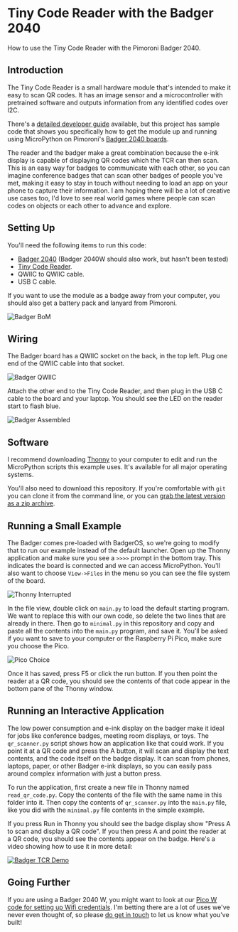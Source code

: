 # Tiny Code Reader with the Badger 2040
How to use the Tiny Code Reader with the Pimoroni Badger 2040.

## Introduction

The Tiny Code Reader is a small hardware module that's intended to make it easy
to scan QR codes. It has an image sensor and a microcontroller with pretrained
software and outputs information from any identified codes over I2C.

There's a [detailed developer guide](https://usfl.ink/tcr_dev)
available, but this project has sample code that shows you specifically how to 
get the module up and running using MicroPython on Pimoroni's [Badger 2040 boards](https://shop.pimoroni.com/products/badger-2040?variant=39752959885395).

The reader and the badger make a great combination because the e-ink display is
capable of displaying QR codes which the TCR can then scan. This is an easy way
for badges to communicate with each other, so you can imagine conference badges
that can scan other badges of people you've met, making it easy to stay in touch
without needing to load an app on your phone to capture their information. I am
hoping there will be a lot of creative use cases too, I'd love to see real
world games where people can scan codes on objects or each other to advance and
explore.

## Setting Up

You'll need the following items to run this code:

 - [Badger 2040](https://shop.pimoroni.com/products/badger-2040?variant=39752959885395) (Badger 2040W should also work, but hasn't been tested)
 - [Tiny Code Reader](https://usfl.ink/ps).
 - QWIIC to QWIIC cable.
 - USB C cable.

If you want to use the module as a badge away from your computer, you should also get a battery pack and lanyard from Pimoroni.

![Badger BoM](badger_bom.jpg)

## Wiring

The Badger board has a QWIIC socket on the back, in the top left. Plug one end
of the QWIIC cable into that socket.

![Badger QWIIC](badger_qwiic.jpg)

Attach the other end to the Tiny Code Reader, and then plug in the USB C cable
to the board and your laptop. You should see the LED on the reader start to
flash blue.

![Badger Assembled](badger_assembled.jpg)

## Software

I recommend downloading [Thonny](https://thonny.org/) to your computer to edit
and run the MicroPython scripts this example uses. It's available for all major
operating systems.

You'll also need to download this repository. If you're comfortable with `git`
you can clone it from the command line, or you can [grab the latest version as a zip archive](https://github.com/usefulsensors/tiny_code_reader_badger/archive/refs/heads/main.zip).

## Running a Small Example

The Badger comes pre-loaded with BadgerOS, so we're going to modify that to
run our example instead of the default launcher. Open up the Thonny application
and make sure you see a `>>>>` prompt in the bottom tray. This indicates the
board is connected and we can access MicroPython. You'll also want to choose
`View->Files` in the menu so you can see the file system of the board.

![Thonny Interrupted](thonny_interrupt.png)

In the file view, double click on `main.py` to load the default starting
program. We want to replace this with our own code, so delete the two lines
that are already in there. Then go to `minimal.py` in this repository and
copy and paste all the contents into the `main.py` program, and save it.
You'll be asked if you want to save to your computer or the Raspberry Pi Pico,
make sure you choose the Pico.

![Pico Choice](pico_choice.png)

Once it has saved, press F5 or click the run button. If you then point the
reader at a QR code, you should see the contents of that code appear in the
bottom pane of the Thonny window.

## Running an Interactive Application

The low power consumption and e-ink display on the badger make it ideal for
jobs like conference badges, meeting room displays, or toys. The `qr_scanner.py`
script shows how an application like that could work. If you point it at a QR
code and press the A button, it will scan and display the text contents, and the
code itself on the badge display. It can scan from phones, laptops, paper, or other Badger e-ink displays, so you can easily pass around complex information
with just a button press.

To run the application, first create a new file in Thonny named 
`read_qr_code.py`. Copy the contents of the file with the same name in this
folder into it. Then copy the contents of `qr_scanner.py` into the `main.py`
file, like you did with the `minimal.py` file contents in the simple example.

If you press Run in Thonny you should see the badge display show "Press A to
scan and display a QR code". If you then press A and point the reader at a QR
code, you should see the contents appear on the badge. Here's a video showing
how to use it in more detail:

[![Badger TCR Demo](https://i.ytimg.com/vi/QbQPJNfke8Y/maxresdefault.jpg)](https://www.youtube.com/watch?v=QbQPJNfke8Y "Badger TCR Demo")

## Going Further

If you are using a Badger 2040 W, you might want to look at our [Pico W code for setting up Wifi credentials](https://github.com/usefulsensors/tiny_code_reader_wifi_micropython). 
I'm betting there are a lot of uses we've never even thought of, so please
[do get in touch](mailto:contact@usefulsensors.com) to let us know what you've
built!